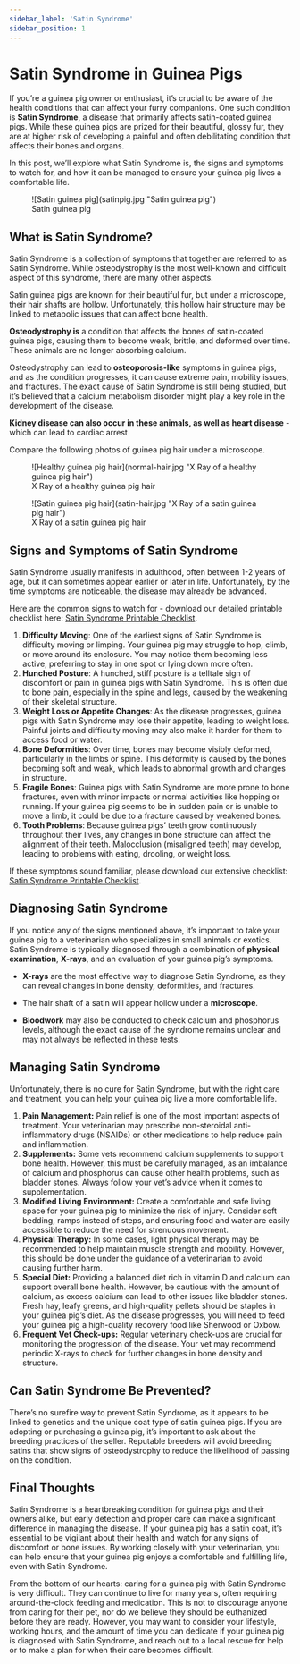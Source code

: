 ```yaml
---
sidebar_label: 'Satin Syndrome'
sidebar_position: 1
---
```


# Satin Syndrome in Guinea Pigs

If you’re a guinea pig owner or enthusiast, it’s crucial to be aware of the health conditions that can affect your furry companions. One such condition is **Satin Syndrome**, a disease that primarily affects satin-coated guinea pigs. While these guinea pigs are prized for their beautiful, glossy fur, they are at higher risk of developing a painful and often debilitating condition that affects their bones and organs.

In this post, we’ll explore what Satin Syndrome is, the signs and symptoms to watch for, and how it can be managed to ensure your guinea pig lives a comfortable life.

<figure>
    ![Satin guinea pig](satinpig.jpg "Satin guinea pig")  
    <figcaption>Satin guinea pig</figcaption>
</figure>

## What is Satin Syndrome?

Satin Syndrome is a collection of symptoms that together are referred to as Satin Syndrome. While osteodystrophy is the most well-known and difficult aspect of this syndrome, there are many other aspects. 

Satin guinea pigs are known for their beautiful fur, but under a microscope, their hair shafts are hollow. Unfortunately, this hollow hair structure may be linked to metabolic issues that can affect bone health.

**Osteodystrophy is** a condition that affects the bones of satin-coated guinea pigs, causing them to become weak, brittle, and deformed over time. These animals are no longer absorbing calcium. 

Osteodystrophy can lead to **osteoporosis-like** symptoms in guinea pigs, and as the condition progresses, it can cause extreme pain, mobility issues, and fractures. The exact cause of Satin Syndrome is still being studied, but it’s believed that a calcium metabolism disorder might play a key role in the development of the disease.

**Kidney disease can also occur in these animals, as well as heart disease** \- which can lead to cardiac arrest

Compare the following photos of guinea pig hair under a microscope.

<figure>
    ![Healthy guinea pig hair](normal-hair.jpg "X Ray of a healthy guinea pig hair")
  <figcaption>X Ray of a healthy guinea pig hair</figcaption>
</figure>

<figure>
    ![Satin guinea pig hair](satin-hair.jpg "X Ray of a satin guinea pig hair")
  <figcaption>X Ray of a satin guinea pig hair</figcaption>
</figure>

## Signs and Symptoms of Satin Syndrome

Satin Syndrome usually manifests in adulthood, often between 1-2 years of age, but it can sometimes appear earlier or later in life. Unfortunately, by the time symptoms are noticeable, the disease may already be advanced.

Here are the common signs to watch for \- download our detailed printable checklist here: [Satin Syndrome Printable Checklist](satin-checklist.pdf).

1. **Difficulty Moving**: One of the earliest signs of Satin Syndrome is difficulty moving or limping. Your guinea pig may struggle to hop, climb, or move around its enclosure. You may notice them becoming less active, preferring to stay in one spot or lying down more often.  
2. **Hunched Posture**: A hunched, stiff posture is a telltale sign of discomfort or pain in guinea pigs with Satin Syndrome. This is often due to bone pain, especially in the spine and legs, caused by the weakening of their skeletal structure.  
3. **Weight Loss or Appetite Changes**: As the disease progresses, guinea pigs with Satin Syndrome may lose their appetite, leading to weight loss. Painful joints and difficulty moving may also make it harder for them to access food or water.  
4. **Bone Deformities**: Over time, bones may become visibly deformed, particularly in the limbs or spine. This deformity is caused by the bones becoming soft and weak, which leads to abnormal growth and changes in structure.  
5. **Fragile Bones**: Guinea pigs with Satin Syndrome are more prone to bone fractures, even with minor impacts or normal activities like hopping or running. If your guinea pig seems to be in sudden pain or is unable to move a limb, it could be due to a fracture caused by weakened bones.  
6. **Tooth Problems**: Because guinea pigs’ teeth grow continuously throughout their lives, any changes in bone structure can affect the alignment of their teeth. Malocclusion (misaligned teeth) may develop, leading to problems with eating, drooling, or weight loss.

If these symptoms sound familiar, please download our extensive checklist: [Satin Syndrome Printable Checklist](satin-checklist.pdf).

## Diagnosing Satin Syndrome

If you notice any of the signs mentioned above, it’s important to take your guinea pig to a veterinarian who specializes in small animals or exotics. Satin Syndrome is typically diagnosed through a combination of **physical examination**, **X-rays**, and an evaluation of your guinea pig’s symptoms.

* **X-rays** are the most effective way to diagnose Satin Syndrome, as they can reveal changes in bone density, deformities, and fractures.

* The hair shaft of a satin will appear hollow under a **microscope**. 

* **Bloodwork** may also be conducted to check calcium and phosphorus levels, although the exact cause of the syndrome remains unclear and may not always be reflected in these tests.

## Managing Satin Syndrome

Unfortunately, there is no cure for Satin Syndrome, but with the right care and treatment, you can help your guinea pig live a more comfortable life.

1. **Pain Management:** Pain relief is one of the most important aspects of treatment. Your veterinarian may prescribe non-steroidal anti-inflammatory drugs (NSAIDs) or other medications to help reduce pain and inflammation.  
2. **Supplements:** Some vets recommend calcium supplements to support bone health. However, this must be carefully managed, as an imbalance of calcium and phosphorus can cause other health problems, such as bladder stones. Always follow your vet’s advice when it comes to supplementation.  
3. **Modified Living Environment:** Create a comfortable and safe living space for your guinea pig to minimize the risk of injury. Consider soft bedding, ramps instead of steps, and ensuring food and water are easily accessible to reduce the need for strenuous movement.  
4. **Physical Therapy:** In some cases, light physical therapy may be recommended to help maintain muscle strength and mobility. However, this should be done under the guidance of a veterinarian to avoid causing further harm.  
5. **Special Diet:** Providing a balanced diet rich in vitamin D and calcium can support overall bone health. However, be cautious with the amount of calcium, as excess calcium can lead to other issues like bladder stones. Fresh hay, leafy greens, and high-quality pellets should be staples in your guinea pig’s diet. As the disease progresses, you will need to feed your guinea pig a high-quality recovery food like Sherwood or Oxbow.  
6. **Frequent Vet Check-ups:** Regular veterinary check-ups are crucial for monitoring the progression of the disease. Your vet may recommend periodic X-rays to check for further changes in bone density and structure.

## Can Satin Syndrome Be Prevented?

There’s no surefire way to prevent Satin Syndrome, as it appears to be linked to genetics and the unique coat type of satin guinea pigs. If you are adopting or purchasing a guinea pig, it’s important to ask about the breeding practices of the seller. Reputable breeders will avoid breeding satins that show signs of osteodystrophy to reduce the likelihood of passing on the condition.

## Final Thoughts

Satin Syndrome is a heartbreaking condition for guinea pigs and their owners alike, but early detection and proper care can make a significant difference in managing the disease. If your guinea pig has a satin coat, it’s essential to be vigilant about their health and watch for any signs of discomfort or bone issues. By working closely with your veterinarian, you can help ensure that your guinea pig enjoys a comfortable and fulfilling life, even with Satin Syndrome. 

From the bottom of our hearts: caring for a guinea pig with Satin Syndrome is very difficult. They can continue to live for many years, often requiring around-the-clock feeding and medication. This is not to discourage anyone from caring for their pet, nor do we believe they should be euthanized before they are ready. However, you may want to consider your lifestyle, working hours, and the amount of time you can dedicate if your guinea pig is diagnosed with Satin Syndrome, and reach out to a local rescue for help or to make a plan for when their care becomes difficult.   
